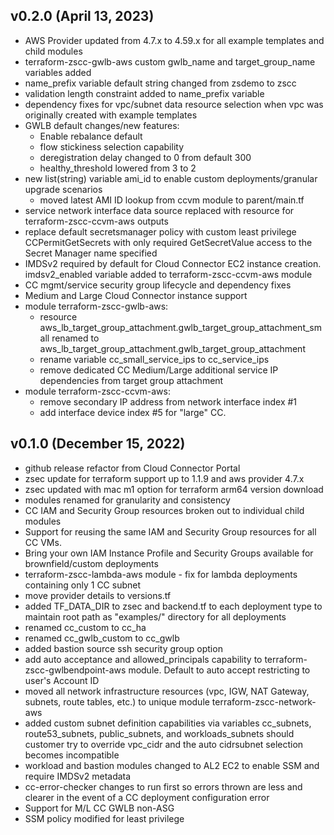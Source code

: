 ## v0.2.0 (April 13, 2023)
* AWS Provider updated from 4.7.x to 4.59.x for all example templates and child modules
* terraform-zscc-gwlb-aws custom gwlb_name and target_group_name variables added
* name_prefix variable default string changed from zsdemo to zscc
* validation length constraint added to name_prefix variable
* dependency fixes for vpc/subnet data resource selection when vpc was originally created with example templates
* GWLB default changes/new features: 
    - Enable rebalance default
    - flow stickiness selection capability
    - deregistration delay changed to 0 from default 300
    - healthy_threshold lowered from 3 to 2
* new list(string) variable ami_id to enable custom deployments/granular upgrade scenarios
    - moved latest AMI ID lookup from ccvm module to parent/main.tf
* service network interface data source replaced with resource for terraform-zscc-ccvm-aws outputs
* replace default secretsmanager policy with custom least privilege CCPermitGetSecrets with only required GetSecretValue access to the Secret Manager name specified
* IMDSv2 required by default for Cloud Connector EC2 instance creation. imdsv2_enabled variable added to terraform-zscc-ccvm-aws module
* CC mgmt/service security group lifecycle and dependency fixes
* Medium and Large Cloud Connector instance support
* module terraform-zscc-gwlb-aws:
    - resource aws_lb_target_group_attachment.gwlb_target_group_attachment_small renamed to aws_lb_target_group_attachment.gwlb_target_group_attachment
    - rename variable cc_small_service_ips to cc_service_ips
    - remove dedicated CC Medium/Large additional service IP dependencies from target group attachment
* module terraform-zscc-ccvm-aws:
    - remove secondary IP address from network interface index #1
    - add interface device index #5 for "large" CC.

## v0.1.0 (December 15, 2022) 
* github release refactor from Cloud Connector Portal
* zsec update for terraform support up to 1.1.9 and aws provider 4.7.x
* zsec updated with mac m1 option for terraform arm64 version download
* modules renamed for granularity and consistency
* CC IAM and Security Group resources broken out to individual child modules
* Support for reusing the same IAM and Security Group resources for all CC VMs.
* Bring your own IAM Instance Profile and Security Groups available for brownfield/custom deployments
* terraform-zscc-lambda-aws module - fix for lambda deployments containing only 1 CC subnet
* move provider details to versions.tf
* added TF_DATA_DIR to zsec and backend.tf to each deployment type to maintain root path as "examples/" directory for all deployments
* renamed cc_custom to cc_ha
* renamed cc_gwlb_custom to cc_gwlb
* added bastion source ssh security group option
* add auto acceptance and allowed_principals capability to terraform-zscc-gwlbendpoint-aws module. Default to auto accept restricting to user's Account ID
* moved all network infrastructure resources (vpc, IGW, NAT Gateway, subnets, route tables, etc.) to unique module terraform-zscc-network-aws
* added custom subnet definition capabilities via variables cc_subnets, route53_subnets, public_subnets, and workloads_subnets should customer try to override vpc_cidr and the auto cidrsubnet selection becomes incompatible
* workload and bastion modules changed to AL2 EC2 to enable SSM and require IMDSv2 metadata
* cc-error-checker changes to run first so errors thrown are less and clearer in the event of a CC deployment configuration error
* Support for M/L CC GWLB non-ASG
* SSM policy modified for least privilege
